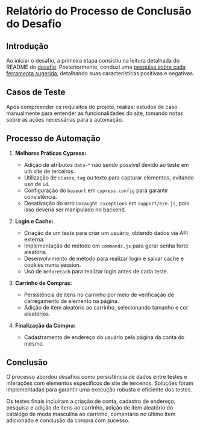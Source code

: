 # Relatório do Processo de Conclusão do Desafio

## Introdução

Ao iniciar o desafio, a primeira etapa consistiu na leitura detalhada do README do [desafio](./README-desafio.md). Posteriormente, conduzi uma [pesquisa sobre cada ferramenta sugerida](./análise-de-ferramentas.md), detalhando suas características positivas e negativas.

## Casos de Teste

Após compreender os requisitos do projeto, realizei estudos de caso manualmente para entender as funcionalidades do site, tomando notas sobre as ações necessárias para a automação.

## Processo de Automação

1. **Melhores Práticas Cypress:**

   - Adição de atributos `data-*` não sendo possível devido ao teste em um site de terceiros.
   - Utilização de `classe`, `tag` ou texto para capturar elementos, evitando uso de `id`.
   - Configuração do `baseurl` em `cypress.config` para garantir consistência.
   - Desativação do erro `Uncaught Exceptions` em `support/e2e.js`, pois isso deveria ser manipulado no backend.

2. **Login e Cache:**

   - Criação de um teste para criar um usuário, obtendo dados via API externa.
   - Implementação de método em `commands.js` para gerar senha forte aleatória.
   - Desenvolvimento de método para realizar login e salvar cache e cookies numa session.
   - Uso de `beforeEach` para realizar login antes de cada teste.

3. **Carrinho de Compras:**

   - Persistência de itens no carrinho por meio de verificação de carregamento de elemento na página.
   - Adição de item aleatório ao carrinho, selecionando tamanho e cor aleatórios.

4. **Finalização da Compra:**
   - Cadastramento de endereço do usuário pela página da conta do mesmo.

## Conclusão

O processo abordou desafios como persistência de dados entre testes e interações com elementos específicos de site de terceiros. Soluções foram implementadas para garantir uma execução robusta e eficiente dos testes.

Os testes finais incluíram a criação de conta, cadastro de endereço, pesquisa e adição de itens ao carrinho, adição de item aleatório do catálogo de moda masculina ao carrinho, comentário no último item adicionado e conclusão da compra com sucesso.
